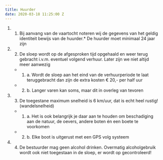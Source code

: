 ```yaml
---
title: Huurder
date: 2020-03-18 11:25:00 Z
---
```


1. 1) Bij aanvang van de vaartocht noteren wij de gegevens van het geldig identiteit bewijs van de huurder.* De huurder moet minimaal 24 jaar zijn
2. 2) De sloep wordt op de afgesproken tijd opgehaald en weer terug gebracht i.v.m. eventuel volgend verhuur. Later zijn we niet altijd meer aanwezig


     * 1. a. Wordt de sloep aan het eind van de verhuurperiode te laat teruggebracht dan zijn de extra kosten € 20,- per half uur
     * 2. b. Langer varen kan soms, maar dit in overleg van tevoren

3. 3) De toegestane maximum snelheid is 6 km/uur, dat is echt heel rustig! (wandelsnelheid)


    * 1. a. Het is ook belangrijk je daar aan te houden om beschadiging aan de natuur, de oevers, andere boten én een boete te voorkomen
    * 2. b. Elke boot is uitgerust met een GPS volg systeem

4. 4) De bestuurder mag geen alcohol drinken. Overmatig alcoholgebruik wordt ook niet toegestaan in de sloep, er wordt op gecontroleerd!
